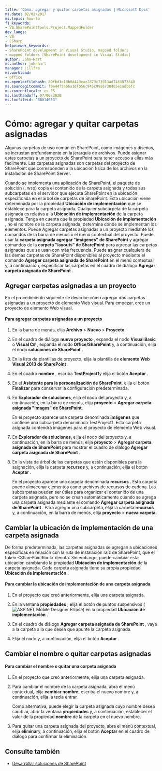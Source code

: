 ```yaml
---
title: 'Cómo: agregar y quitar carpetas asignadas | Microsoft Docs'
ms.date: 02/02/2017
ms.topic: how-to
f1_keywords:
- VS.SharePointTools.Project.MappedFolder
dev_langs:
- VB
- CSharp
helpviewer_keywords:
- SharePoint development in Visual Studio, mapped folders
- mapped folders [SharePoint development in Visual Studio]
author: John-Hart
ms.author: johnhart
manager: jillfra
ms.workload:
- office
ms.openlocfilehash: 80fbd3e18b8d440eae2873c73013ad7468073640
ms.sourcegitcommit: f9e44f5ab6a1dfb56c945c9986730465e1adb6fc
ms.contentlocale: es-ES
ms.lasthandoff: 07/06/2020
ms.locfileid: "86014653"
---
```

# <a name="how-to-add-and-remove-mapped-folders"></a>Cómo: agregar y quitar carpetas asignadas
  Algunas carpetas de uso común en SharePoint, como imágenes y diseños, se incrustan profundamente en la jerarquía de archivos. Puede asignar estas carpetas a un proyecto de SharePoint para tener acceso a ellas más fácilmente. Las carpetas asignadas son carpetas del proyecto de SharePoint que corresponden a la ubicación física de los archivos en la instalación de SharePoint Server.

 Cuando se implementa una aplicación de SharePoint, el paquete de solución (. wsp) copia el contenido de la carpeta asignada y todas sus subcarpetas en el servidor que ejecuta SharePoint en la ubicación especificada en el árbol de carpetas de SharePoint. Esta ubicación viene determinada por la propiedad **Ubicación de implementación** que se establece para la carpeta asignada. Cualquier subcarpeta de la carpeta asignada es relativa a la **Ubicación de implementación** de la carpeta asignada. Tenga en cuenta que la propiedad **Ubicación de implementación** , no el nombre de la carpeta asignada, determina dónde se implementan los elementos.
Puede Agregar carpetas asignadas a un proyecto mediante los comandos de la barra de menús o el menú contextual del proyecto. Puede usar la **carpeta asignada agregar "imágenes" de SharePoint** y agregar comandos de la **carpeta "layouts" de SharePoint** para agregar las carpetas asignadas que se usan con más frecuencia. Puede asignar cualquiera de las demás carpetas de SharePoint disponibles al proyecto mediante el comando **Agregar carpeta asignada de SharePoint** en el menú contextual y, a continuación, especificar las carpetas en el cuadro de diálogo **Agregar carpeta asignada de SharePoint** .

## <a name="add-mapped-folders-to-a-project"></a>Agregar carpetas asignadas a un proyecto
 En el procedimiento siguiente se describe cómo agregar dos carpetas asignadas a un proyecto de elemento Web visual. Para empezar, cree un proyecto de elemento Web visual.

#### <a name="to-add-mapped-folders-to-a-project"></a>Para agregar carpetas asignadas a un proyecto

1. En la barra de menús, elija **Archivo** > **Nuevo** > **Proyecto**.

2. En el cuadro de diálogo **nuevo proyecto** , expanda el nodo **Visual Basic** o **Visual C#** , expanda el nodo **Office/SharePoint** y, a continuación, elija el nodo **soluciones de SharePoint** .

3. En la lista de plantillas de proyecto, elija la plantilla de **elemento Web Visual 2013 de SharePoint** .

4. En el cuadro **nombre** , escriba **TestProject1**y elija el botón **Aceptar** .

5. En el **Asistente para la personalización de SharePoint**, elija el botón **Finalizar** para conservar la configuración predeterminada.

6. En **Explorador de soluciones**, elija el nodo del proyecto y, a continuación, en la barra de menús, elija **proyecto**  >  **Agregar carpeta asignada "images" de SharePoint**.

     En el proyecto aparece una carpeta denominada **imágenes** que contiene una subcarpeta denominada TestProject1. Esta carpeta asignada contendrá imágenes para el proyecto de elemento Web visual.

7. En **Explorador de soluciones**, elija el nodo del proyecto y, a continuación, en la barra de menús, elija **proyecto**  >  **Agregar carpeta asignada de SharePoint** para mostrar el cuadro de diálogo **Agregar carpeta asignada de SharePoint** .

8. En la vista de árbol de las carpetas que están disponibles para la asignación, elija la carpeta **recursos** y, a continuación, elija el botón **Aceptar** .

     En el proyecto aparece una carpeta denominada **recursos** . Esta carpeta puede almacenar elementos como archivos de recursos de cadena. Las subcarpetas pueden ser útiles para organizar el contenido de una carpeta asignada, pero no se crean automáticamente cuando se agrega una carpeta asignada mediante el comando **Agregar carpeta asignada de SharePoint** . Para agregar una subcarpeta, elija la carpeta **recursos** y, a continuación, en la barra de menús, elija **proyecto**  >  **nueva carpeta**.

## <a name="change-the-deployment-location-of-a-mapped-folder"></a>Cambiar la ubicación de implementación de una carpeta asignada
 De forma predeterminada, las carpetas asignadas se agregan a ubicaciones específicas en relación con la ruta de instalación raíz de SharePoint, que el token \<SharePointRoot> denota. Sin embargo, puede cambiar esta ubicación cambiando la propiedad **Ubicación de implementación** de la carpeta asignada. Cada carpeta asignada tiene su propia propiedad **Ubicación de implementación** .

#### <a name="to-change-the-deployment-location-of-a-mapped-folder"></a>Para cambiar la ubicación de implementación de una carpeta asignada

1. En el proyecto que creó anteriormente, elija una carpeta asignada.

2. En la ventana **propiedades** , elija el botón de puntos suspensivos (![ASP.NET Mobile Designer Ellipse](../sharepoint/media/mwellipsis.gif "Elipse del Diseñador de ASP.NET Mobile")) en la propiedad **Ubicación de implementación** .

3. En el cuadro de diálogo **Agregar carpeta asignada de SharePoint** , vaya a la carpeta a la que desea que apunte la carpeta asignada.

4. Elija el nodo y, a continuación, elija el botón **Aceptar** .

## <a name="rename-or-remove-mapped-folders"></a>Cambiar el nombre o quitar carpetas asignadas

#### <a name="to-rename-or-remove-a-mapped-folder"></a>Para cambiar el nombre o quitar una carpeta asignada

1. En el proyecto que creó anteriormente, elija una carpeta asignada.

2. Para cambiar el nombre de la carpeta asignada, abra el menú contextual, elija **cambiar nombre**, escriba el nuevo nombre y, a continuación, elija la tecla entrar.

     Como alternativa, puede elegir la carpeta asignada cuyo nombre desea cambiar, abrir la ventana **propiedades** y, a continuación, establecer el valor de la propiedad **nombre** de la carpeta en el nuevo nombre.

3. Para quitar una carpeta asignada del proyecto, abra el menú contextual, elija **eliminar**y, a continuación, elija el botón **Aceptar** en el cuadro de diálogo para confirmar la eliminación.

## <a name="see-also"></a>Consulte también
- [Desarrollar soluciones de SharePoint](../sharepoint/developing-sharepoint-solutions.md)
